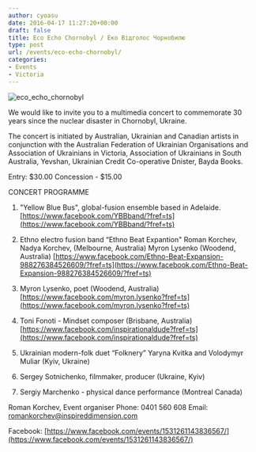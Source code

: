 ```yaml
---
author: cyoasu
date: 2016-04-17 11:27:20+00:00
draft: false
title: Eco Echo Chornobyl / Еко Відголос Чорнобилю
type: post
url: /events/eco-echo-chornobyl/
categories:
- Events
- Victoria
---
```


![eco_echo_chornobyl](http://www.ozeukes.com/wp-content/uploads/2016/04/eco_echo_chornobyl.jpg)


We would like to invite you to a multimedia concert to commemorate 30 years since the nuclear disaster in Chornobyl, Ukraine.

The concert is initiated by Australian, Ukrainian and Canadian artists in conjunction with the Australian Federation of Ukrainian Organisations and Association of Ukrainians in Victoria, Association of Ukrainians in South Australia, Yevshan, Ukrainian Credit Co-operative Dnister, Bayda Books.

Entry: $30.00
Concession - $15.00

CONCERT PROGRAMME

1. "Yellow Blue Bus", global-fusion ensemble based in Adelaide.
[https://www.facebook.com/YBBband/?fref=ts](https://www.facebook.com/YBBband/?fref=ts)

2. Ethno electro fusion band “Ethno Beat Expantion" Roman Korchev, Nadya Korchev, (Melbourne, Australia) Myron Lysenko (Woodend, Australia)
[https://www.facebook.com/Ethno-Beat-Expansion-988276384526609/?fref=ts](https://www.facebook.com/Ethno-Beat-Expansion-988276384526609/?fref=ts)

3. Myron Lysenko, poet (Woodend, Australia)
[https://www.facebook.com/myron.lysenko?fref=ts](https://www.facebook.com/myron.lysenko?fref=ts)

4. Toni Fonoti - Mindset composer (Brisbane, Australia)
[https://www.facebook.com/inspirationaldude?fref=ts](https://www.facebook.com/inspirationaldude?fref=ts)

5. Ukrainian modern-folk duet “Folknery” Yaryna Kvitka and Volodymyr Muliar (Kyiv, Ukraine)

6. Sergey Sotnichenko, filmmaker, producer (Ukraine, Kyiv)

7. Sergiy Marchenko - physical dance performance (Montreal Canada)

Roman Korchev,
Event organiser
Phone: 0401 560 608
Email: romankorchev@inspireddimension.com

Facebook: [https://www.facebook.com/events/1531261143836567/](https://www.facebook.com/events/1531261143836567/)
